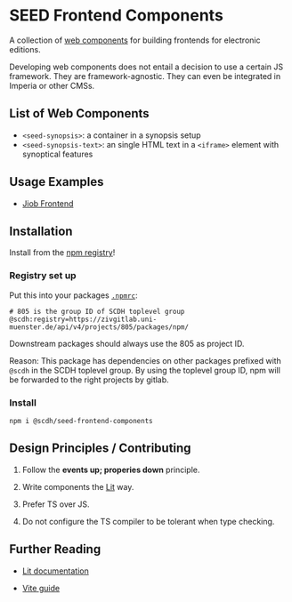 # SEED Frontend Components

A collection of [web
components](https://developer.mozilla.org/en-US/docs/Web/API/Web_components)
for building frontends for electronic editions.

Developing web components does not entail a decision to use a certain
JS framework. They are framework-agnostic.  They can even be
integrated in Imperia or other CMSs.

## List of Web Components

- `<seed-synopsis>`: a container in a synopsis setup
- `<seed-synopsis-text>`: an single HTML text in a `<iframe>` element with synoptical features

## Usage Examples

- [Jiob Frontend](https://zivgitlab.uni-muenster.de/SCDH/schnocks-ijob/hiob-synopsis-frontend)


## Installation

Install from the [npm registry](-/packages/6733)!

### Registry set up

Put this into your packages [`.npmrc`](https://docs.npmjs.com/cli/v9/configuring-npm/npmrc):

```shell
# 805 is the group ID of SCDH toplevel group
@scdh:registry=https://zivgitlab.uni-muenster.de/api/v4/projects/805/packages/npm/
```

Downstream packages should always use the 805 as project ID.

Reason: This package has dependencies on other packages prefixed with
`@scdh` in the SCDH toplevel group. By using the toplevel group ID,
npm will be forwarded to the right projects by gitlab.


### Install

```shell
npm i @scdh/seed-frontend-components
```

## Design Principles / Contributing

1. Follow the **events up; properies down** principle.

1. Write components the [Lit](https://lit.dev/docs/) way.

1. Prefer TS over JS.

1. Do not configure the TS compiler to be tolerant when type checking.

## Further Reading

- [Lit documentation](https://lit.dev/docs/)

- [Vite guide](https://vitejs.dev/guide/)
